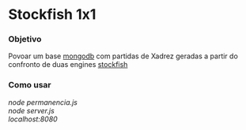 # Stockfish 1x1

### **Objetivo**  
Povoar um base [mongodb](https://www.mongodb.com) com partidas de Xadrez geradas a partir do confronto de duas engines [stockfish](https://stockfishchess.org/)  
  
### **Como usar**  
_node permanencia.js_  
_node server.js_  
_localhost:8080_
